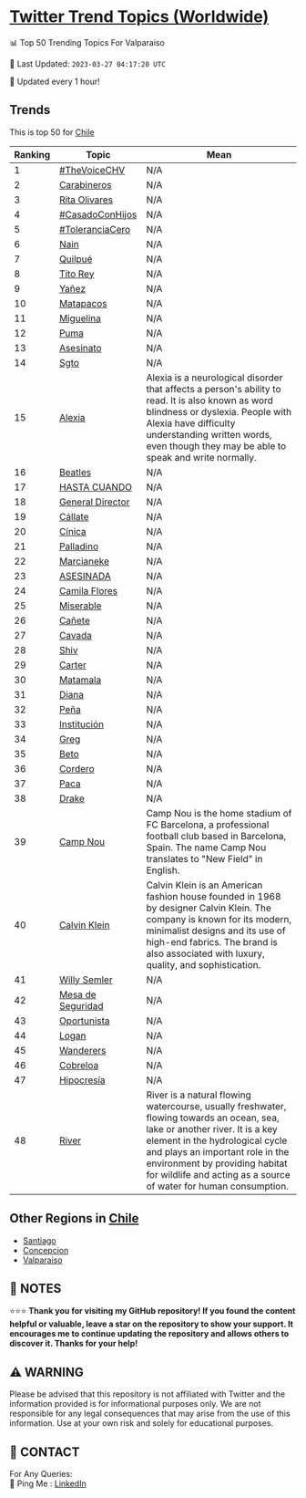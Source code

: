 [Twitter Trend Topics (Worldwide)](https://github.com/ErcinDedeoglu/Twitter-Trend-Topics)
==========


📊 Top 50 Trending Topics For Valparaiso

📆 Last Updated: `2023-03-27 04:17:20 UTC`

🔧 Updated every 1 hour!


## Trends

This is top 50 for [Chile](</Chile>)

| Ranking | Topic | Mean |
| ------- | ------------ | ------------ |
| 1 | [#TheVoiceCHV](http://twitter.com/search?q=%23TheVoiceCHV) | N/A |
| 2 | [Carabineros](http://twitter.com/search?q=Carabineros) | N/A |
| 3 | [Rita Olivares](http://twitter.com/search?q=Rita+Olivares) | N/A |
| 4 | [#CasadoConHijos](http://twitter.com/search?q=%23CasadoConHijos) | N/A |
| 5 | [#ToleranciaCero](http://twitter.com/search?q=%23ToleranciaCero) | N/A |
| 6 | [Nain](http://twitter.com/search?q=Nain) | N/A |
| 7 | [Quilpué](http://twitter.com/search?q=Quilpu%c3%a9) | N/A |
| 8 | [Tito Rey](http://twitter.com/search?q=Tito+Rey) | N/A |
| 9 | [Yañez](http://twitter.com/search?q=Ya%c3%b1ez) | N/A |
| 10 | [Matapacos](http://twitter.com/search?q=Matapacos) | N/A |
| 11 | [Miguelina](http://twitter.com/search?q=Miguelina) | N/A |
| 12 | [Puma](http://twitter.com/search?q=Puma) | N/A |
| 13 | [Asesinato](http://twitter.com/search?q=Asesinato) | N/A |
| 14 | [Sgto](http://twitter.com/search?q=Sgto) | N/A |
| 15 | [Alexia](http://twitter.com/search?q=Alexia) | Alexia is a neurological disorder that affects a person's ability to read. It is also known as word blindness or dyslexia. People with Alexia have difficulty understanding written words, even though they may be able to speak and write normally. |
| 16 | [Beatles](http://twitter.com/search?q=Beatles) | N/A |
| 17 | [HASTA CUANDO](http://twitter.com/search?q=HASTA+CUANDO) | N/A |
| 18 | [General Director](http://twitter.com/search?q=General+Director) | N/A |
| 19 | [Cállate](http://twitter.com/search?q=C%c3%a1llate) | N/A |
| 20 | [Cínica](http://twitter.com/search?q=C%c3%adnica) | N/A |
| 21 | [Palladino](http://twitter.com/search?q=Palladino) | N/A |
| 22 | [Marcianeke](http://twitter.com/search?q=Marcianeke) | N/A |
| 23 | [ASESINADA](http://twitter.com/search?q=ASESINADA) | N/A |
| 24 | [Camila Flores](http://twitter.com/search?q=Camila+Flores) | N/A |
| 25 | [Miserable](http://twitter.com/search?q=Miserable) | N/A |
| 26 | [Cañete](http://twitter.com/search?q=Ca%c3%b1ete) | N/A |
| 27 | [Cavada](http://twitter.com/search?q=Cavada) | N/A |
| 28 | [Shiv](http://twitter.com/search?q=Shiv) | N/A |
| 29 | [Carter](http://twitter.com/search?q=Carter) | N/A |
| 30 | [Matamala](http://twitter.com/search?q=Matamala) | N/A |
| 31 | [Diana](http://twitter.com/search?q=Diana) | N/A |
| 32 | [Peña](http://twitter.com/search?q=Pe%c3%b1a) | N/A |
| 33 | [Institución](http://twitter.com/search?q=Instituci%c3%b3n) | N/A |
| 34 | [Greg](http://twitter.com/search?q=Greg) | N/A |
| 35 | [Beto](http://twitter.com/search?q=Beto) | N/A |
| 36 | [Cordero](http://twitter.com/search?q=Cordero) | N/A |
| 37 | [Paca](http://twitter.com/search?q=Paca) | N/A |
| 38 | [Drake](http://twitter.com/search?q=Drake) | N/A |
| 39 | [Camp Nou](http://twitter.com/search?q=Camp+Nou) | Camp Nou is the home stadium of FC Barcelona, a professional football club based in Barcelona, Spain. The name Camp Nou translates to "New Field" in English. |
| 40 | [Calvin Klein](http://twitter.com/search?q=Calvin+Klein) | Calvin Klein is an American fashion house founded in 1968 by designer Calvin Klein. The company is known for its modern, minimalist designs and its use of high-end fabrics. The brand is also associated with luxury, quality, and sophistication. |
| 41 | [Willy Semler](http://twitter.com/search?q=Willy+Semler) | N/A |
| 42 | [Mesa de Seguridad](http://twitter.com/search?q=Mesa+de+Seguridad) | N/A |
| 43 | [Oportunista](http://twitter.com/search?q=Oportunista) | N/A |
| 44 | [Logan](http://twitter.com/search?q=Logan) | N/A |
| 45 | [Wanderers](http://twitter.com/search?q=Wanderers) | N/A |
| 46 | [Cobreloa](http://twitter.com/search?q=Cobreloa) | N/A |
| 47 | [Hipocresía](http://twitter.com/search?q=Hipocres%c3%ada) | N/A |
| 48 | [River](http://twitter.com/search?q=River) | River is a natural flowing watercourse, usually freshwater, flowing towards an ocean, sea, lake or another river. It is a key element in the hydrological cycle and plays an important role in the environment by providing habitat for wildlife and acting as a source of water for human consumption. |



## Other Regions in [Chile](</Chile>)

* [Santiago](</Chile/Santiago.md>)
* [Concepcion](</Chile/Concepcion.md>)
* [Valparaiso](</Chile/Valparaiso.md>)



## 📝 NOTES

⭐⭐⭐ **Thank you for visiting my GitHub repository! If you found the content helpful or valuable, leave a star on the repository to show your support. It encourages me to continue updating the repository and allows others to discover it. Thanks for your help!**


## ⚠️ WARNING

Please be advised that this repository is not affiliated with Twitter and the information provided is for informational purposes only. We are not responsible for any legal consequences that may arise from the use of this information. Use at your own risk and solely for educational purposes.


## 📨 CONTACT

 For Any Queries:  
            🏓 Ping Me : [LinkedIn](https://www.linkedin.com/in/ercindedeoglu/)
